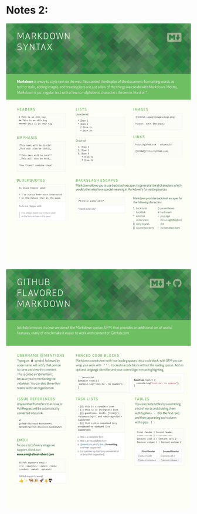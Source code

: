 # Notes 2:

![chsht](/Notes/note%20mark%20down/0001.jpg)

![chsht](/Notes/note%20mark%20down/0002.jpg)